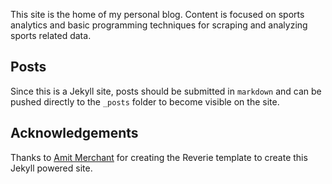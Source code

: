 This site is the home of my personal blog. Content is focused on sports analytics and basic programming techniques for scraping and analyzing sports related data.

## Posts
Since this is a Jekyll site, posts should be submitted in `markdown` and can be pushed directly to the `_posts` folder to become visible on the site.

## Acknowledgements
Thanks to [Amit Merchant](https://github.com/amitmerchant1990) for creating the Reverie template to create this Jekyll powered site.
